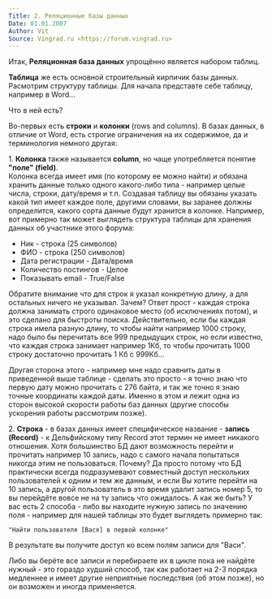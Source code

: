 ```yaml
---
Title: 2. Реляционные базы данных
Date: 01.01.2007
Author: Vit
Source: Vingrad.ru <https://forum.vingrad.ru>
---
```



Итак, **Реляционная база данных** упрощённо является набором таблиц.

**Таблица**
же есть основной строительный кирпичик базы данных. Расмотрим структуру
таблицы. Для начала представте себе таблицу, например в Word...

Что в ней есть?

Во-первых есть **строки** и **колонки** (rows and columns).
В базах данных, в отличие от Word, есть строгие ограничения на их содержимое,
да и терминология немного другая:

1\. **Колонка** также называется **column**, но чаще употребляется понятие
**"поле" (field)**.  
Колонка всегда имеет имя (по которому ее можно найти)
и обязана хранить данные только одного какого-либо типа - например целые
числа, строки, дату/время и т.п. Создавая таблицу вы обязаны указать
какой тип имеет каждое поле, другими словами, вы заранее должны
определится, какого сорта данные будут хранится в колонке.
Например, вот
примерно так может выглядеть структура таблицы для хранения данных об
участнике этого форума:

- Ник - строка (25 символов)
- ФИО - строка (250 символов)
- Дата регистрации - Дата/время
- Количество постингов - Целое
- Показывать email - True/False

Обратите внимание что для строк я указал конкретную длину, а для
остальных ничего не указывал. Зачем? Ответ прост - каждая строка должна
занимать строго одинаковое место (об исключениях потом), и это сделано
для быстроты поиска. Действительно, если бы каждая строка имела разную
длину, то чтобы найти например 1000 строку, надо было бы перечитать все
999 предыдущих строк, но если известно, что каждая строка занимает
например 1Кб, то чтобы прочитать 1000 строку достаточно прочитать 1 Кб с
999Кб...

Другая сторона этого - например мне надо сравнить даты в
приведенной выше таблице - сделать это просто - я точно знаю что первую
дату можно прочитать с 276 байта, и так же точно я знаю точные
координаты каждой даты. Именно в этом и лежит одна из сторон высокой
скорости работы баз данных (другие способы ускорения работы рассмотрим
позже).

2\. **Строка** - в базах данных имеет специфическое название - **запись
(Record)** - к Дельфийскому типу Record этот термин не имеет никакого
отношения. Хотя большинство БД дают возможность перейти и прочитать
например 10 запись, надо с самого начала попытаться никогда этим не
пользоваться. Почему? Да просто потому что БД практически всегда
подразумевают совместный доступ нескольких пользователей к одним и тем
же данным, и если Вы хотите перейти на 10 запись, а другой пользователь
в это время удалит запись номер 5, то вы перейдёте вовсе не на ту запись
что ожидалось. А как же быть? У вас есть 2 способа - либо вы находите
нужную запись по значению поля - например для нашей таблицы это будет
выглядеть примерно так:

    "Найти пользователя [Вася] в первой колонке"

В результате вы получите доступ ко всем полям записи для "Васи".

Либо
вы берёте все записи и перебираете их в цикле пока не найдёте нужный -
это гораздо худший способ, так как работает на 2-3 порядка медленнее и
имеет другие неприятные последствия (об этом позже), но он возможен и
иногда применяется.
